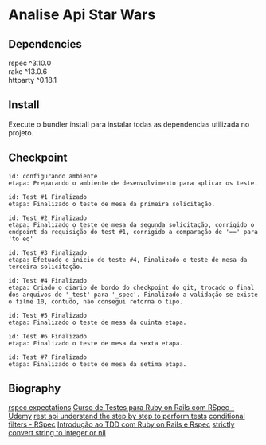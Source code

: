 # Analise Api Star Wars

## Dependencies

rspec ^3.10.0<br />
rake ^13.0.6<br />
httparty ^0.18.1<br />

## Install

Execute o bundler install para instalar todas as dependencias utilizada no projeto.

## Checkpoint

```
id: configurando ambiente
etapa: Preparando o ambiente de desenvolvimento para aplicar os teste.

id: Test #1 Finalizado
etapa: Finalizado o teste de mesa da primeira solicitação.

id: Test #2 Finalizado
etapa: Finalizado o teste de mesa da segunda solicitação, corrigido o endpoint da requisição do test #1, corrigido a comparação de '==' para 'to eq'

id: Test #3 Finalizado
etapa: Efetuado o inicio do teste #4, Finalizado o teste de mesa da terceira solicitação.

id: Test #4 Finalizado
etapa: Criado o diario de bordo do checkpoint do git, trocado o final dos arquivos de '_test' para '_spec'. Finalizado a validação se existe o filme 10, contudo, não consegui retorna o tipo.

id: Test #5 Finalizado
etapa: Finalizado o teste de mesa da quinta etapa.

id: Test #6 Finalizado
etapa: Finalizado o teste de mesa da sexta etapa.

id: Test #7 Finalizado
etapa: Finalizado o teste de mesa da setima etapa.
```

## Biography

<a href="https://www.rubydoc.info/gems/rspec-expectations/frames">rspec expectations</a>
<a href="https://www.udemy.com/course/curso-de-testes-ruby-com-rspec">Curso de Testes para Ruby on Rails com RSpec - Udemy</a>
<a href="https://br.sensedia.com/post/rest-api-understand-the-step-by-step-to-perform-tests">rest api understand the step by step to perform tests<a>
<a href="https://relishapp.com/rspec/rspec-core/v/3-8/docs/filtering/conditional-filters">conditional filters - RSpec</a>
<a href="https://www.youtube.com/watch?v=oIN1EIrebVA&ab_channel=ProgramadorShowzim">Introdução ao TDD com Ruby on Rails e Rspec</a>
<a href="https://stackoverflow.com/questions/24980295/strictly-convert-string-to-integer-or-nil">strictly convert string to integer or nil</a>
